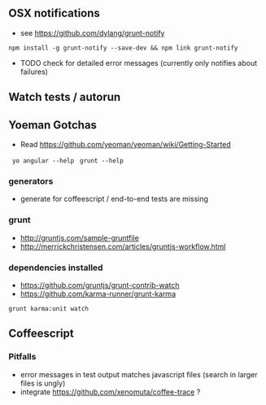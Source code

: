 OSX notifications
-------------------------

* see https://github.com/dylang/grunt-notify

```npm install -g grunt-notify --save-dev && npm link grunt-notify```

* TODO check for detailed error messages (currently only notifies about failures)


Watch tests / autorun
-------------------------



Yoeman Gotchas
-------------------------

* Read https://github.com/yeoman/yeoman/wiki/Getting-Started

``` yo angular --help```
``` grunt --help```

### generators

* generate for coffeescript / end-to-end tests are missing

### grunt

* http://gruntjs.com/sample-gruntfile
* http://merrickchristensen.com/articles/gruntjs-workflow.html


### dependencies installed

* https://github.com/gruntjs/grunt-contrib-watch
* https://github.com/karma-runner/grunt-karma

```grunt karma:unit watch```


Coffeescript
---------------------------

### Pitfalls

* error messages in test output matches javascript files (search in larger files is ungly)
* integrate https://github.com/xenomuta/coffee-trace ?


